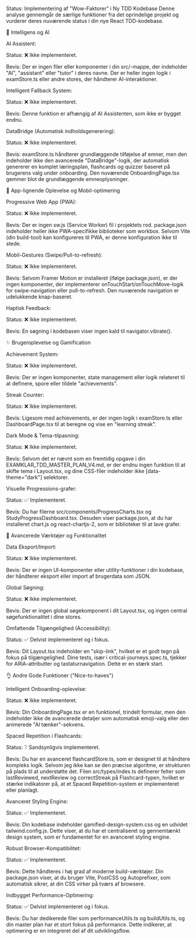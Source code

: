 Status: Implementering af "Wow-Faktorer" i Ny TDD Kodebase
Denne analyse gennemgår de særlige funktioner fra det oprindelige projekt og vurderer deres nuværende status i din nye React TDD-kodebase.

🧠 Intelligens og AI

AI Assistent:

Status: ❌ Ikke implementeret.

Bevis: Der er ingen filer eller komponenter i din src/-mappe, der indeholder "AI", "assistant" eller "tutor" i deres navne. Der er heller ingen logik i examStore.ts eller andre stores, der håndterer AI-interaktioner.

Intelligent Fallback System:

Status: ❌ Ikke implementeret.

Bevis: Denne funktion er afhængig af AI Assistenten, som ikke er bygget endnu.

DataBridge (Automatisk indholdsgenerering):

Status: ❌ Ikke implementeret.

Bevis: examStore.ts håndterer grundlæggende tilføjelse af emner, men den indeholder ikke den avancerede "DataBridge"-logik, der automatisk genererer en komplet læringsplan, flashcards og quizzer baseret på brugerens valg under onboarding. Den nuværende OnboardingPage.tsx gemmer blot de grundlæggende emneoplysninger.

📱 App-lignende Oplevelse og Mobil-optimering

Progressive Web App (PWA):

Status: ❌ Ikke implementeret.

Bevis: Der er ingen sw.js (Service Worker) fil i projektets rod. package.json indeholder heller ikke PWA-specifikke biblioteker som workbox. Selvom Vite (din build-tool) kan konfigureres til PWA, er denne konfiguration ikke til stede.

Mobil-Gestures (Swipe/Pull-to-refresh):

Status: ❌ Ikke implementeret.

Bevis: Selvom Framer Motion er installeret (ifølge package.json), er der ingen komponenter, der implementerer onTouchStart/onTouchMove-logik for swipe-navigation eller pull-to-refresh. Den nuværende navigation er udelukkende knap-baseret.

Haptisk Feedback:

Status: ❌ Ikke implementeret.

Bevis: En søgning i kodebasen viser ingen kald til navigator.vibrate().

✨ Brugeroplevelse og Gamification

Achievement System:

Status: ❌ Ikke implementeret.

Bevis: Der er ingen komponenter, state management eller logik relateret til at definere, spore eller tildele "achievements".

Streak Counter:

Status: ❌ Ikke implementeret.

Bevis: Ligesom med achievements, er der ingen logik i examStore.ts eller DashboardPage.tsx til at beregne og vise en "learning streak".

Dark Mode & Tema-tilpasning:

Status: ❌ Ikke implementeret.

Bevis: Selvom det er nævnt som en fremtidig opgave i din EXAMKLAR_TDD_MASTER_PLAN_V4.md, er der endnu ingen funktion til at skifte tema i Layout.tsx, og dine CSS-filer indeholder ikke [data-theme="dark"] selektorer.

Visuelle Progressions-grafer:

Status: ✅ Implementeret.

Bevis: Du har filerne src/components/ProgressCharts.tsx og StudyProgressDashboard.tsx. Desuden viser package.json, at du har installeret chart.js og react-chartjs-2, som er biblioteker til at lave grafer.

🔧 Avancerede Værktøjer og Funktionalitet

Data Eksport/Import:

Status: ❌ Ikke implementeret.

Bevis: Der er ingen UI-komponenter eller utility-funktioner i din kodebase, der håndterer eksport eller import af brugerdata som JSON.

Global Søgning:

Status: ❌ Ikke implementeret.

Bevis: Der er ingen global søgekomponent i dit Layout.tsx, og ingen central søgefunktionalitet i dine stores.

Omfattende Tilgængelighed (Accessibility):

Status: ✅ Delvist implementeret og i fokus.

Bevis: Dit Layout.tsx indeholder en "skip-link", hvilket er et godt tegn på fokus på tilgængelighed. Dine tests, især i critical-journeys.spec.ts, tjekker for ARIA-attributter og tastaturnavigation. Dette er en stærk start.

👌 Andre Gode Funktioner ("Nice-to-haves")

Intelligent Onboarding-oplevelse:

Status: ❌ Ikke implementeret.

Bevis: Din OnboardingPage.tsx er en funktionel, trindelt formular, men den indeholder ikke de avancerede detaljer som automatisk emoji-valg eller den animerede "AI tænker"-sekvens.

Spaced Repetition i Flashcards:

Status: ❔ Sandsynligvis implementeret.

Bevis: Du har en avanceret flashcardStore.ts, som er designet til at håndtere kompleks logik. Selvom jeg ikke kan se den præcise algoritme, er strukturen på plads til at understøtte det. Filen src/types/index.ts definerer felter som lastReviewed, nextReview og correctStreak på Flashcard-typen, hvilket er stærke indikatorer på, at et Spaced Repetition-system er implementeret eller planlagt.

Avanceret Styling Engine:

Status: ✅ Implementeret.

Bevis: Din kodebase indeholder gamified-design-system.css og en udvidet tailwind.config.js. Dette viser, at du har et centraliseret og gennemtænkt design system, som er fundamentet for en avanceret styling engine.

Robust Browser-Kompatibilitet:

Status: ✅ Implementeret.

Bevis: Dette håndteres i høj grad af moderne build-værktøjer. Din package.json viser, at du bruger Vite, PostCSS og Autoprefixer, som automatisk sikrer, at din CSS virker på tværs af browsere.

Indbygget Performance-Optimering:

Status: ✅ Delvist implementeret og i fokus.

Bevis: Du har dedikerede filer som performanceUtils.ts og buildUtils.ts, og din master plan har et stort fokus på performance. Dette indikerer, at optimering er en integreret del af dit udviklingsflow.